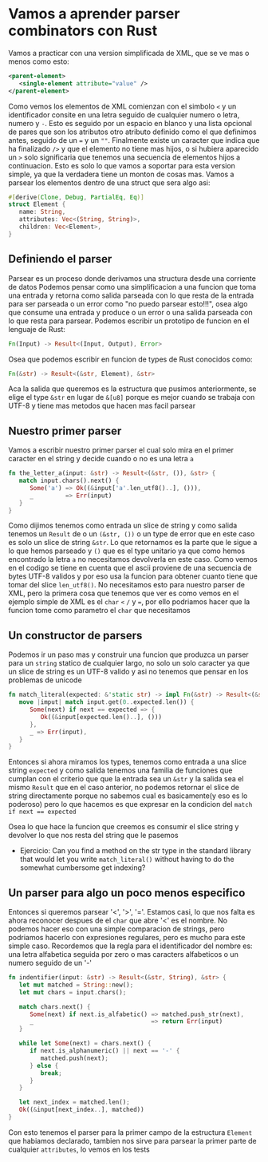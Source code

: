# Vamos a aprender parser combinators con Rust

Vamos a practicar con una version simplificada de XML, que se ve mas o menos como
esto:

```xml
<parent-element>
   <single-element attribute="value" />
</parent-element>
```

Como vemos los elementos de XML comienzan con el simbolo `<` y un identificador
consite en una letra seguido de cualquier numero o letra, numero y `-`. Esto es
seguido por un espacio en blanco y una lista opcional de pares que son los atributos
otro atributo definido como el que definimos antes, seguido de un `=` y un `""`.
Finalmente existe un caracter que indica que ha finalizado `/>` y que el elemento
no tiene mas hijos, o si hubiera aparecido un `>` solo significaria que tenemos
una secuencia de elementos hijos a continuacion. Esto es solo lo que vamos a
soportar para esta version simple, ya que la verdadera tiene un monton de cosas
mas. Vamos a parsear los elementos dentro de una struct que sera algo asi:

```rust
#[derive(Clone, Debug, PartialEq, Eq)]
struct Element {
   name: String,
   attributes: Vec<(String, String)>,
   children: Vec<Element>,
}
```

## Definiendo el parser

Parsear es un proceso donde derivamos una structura desde una corriente de datos
Podemos pensar como una simplificacion a una funcion que toma una entrada y retorna
como salida parseada con lo que resta de la entrada para ser parseada o un error
como "no puedo parsear esto!!!", osea algo que consume una entrada y produce o un error
o una salida parseada con lo que resta para parsear. Podemos escribir un prototipo de
funcion en el lenguaje de Rust:

```rust
Fn(Input) -> Result<(Input, Output), Error>
```

Osea que podemos escribir en funcion de types de Rust conocidos como:

```rust
Fn(&str) -> Result<(&str, Element), &str>
```

Aca la salida que queremos es la estructura que pusimos anteriormente, se elige
el type `&str` en lugar de `&[u8]` porque es mejor cuando se trabaja con UTF-8
y tiene mas metodos que hacen mas facil parsear

## Nuestro primer parser

Vamos a escribir nuestro primer parser el cual solo mira en el primer caracter
en el string y decide cuando o no es una letra `a`

```rust
fn the_letter_a(input: &str) -> Result<(&str, ()), &str> {
   match input.chars().next() {
      Some('a') => Ok((&input['a'.len_utf8()..], ())),
      _         => Err(input)
   }
}
```

Como dijimos tenemos como entrada un slice de string y como salida tenemos un
`Result` de o un `(&str, ())` o un type de error que en este caso es solo un
slice de string `&str`. Lo que retornamos es la parte que le sigue a lo que hemos
parseado y `()` que es el type unitario ya que como hemos encontrado la letra `a`
no necesitamos devolverla en este caso. Como vemos en el codigo se tiene en cuenta
que el ascii proviene de una secuencia de bytes UTF-8 validos y por eso usa
la funcion para obtener cuanto tiene que tomar del slice `len_utf8()`. No necesitamos
esto para nuestro parser de XML, pero la primera cosa que tenemos que ver es como
vemos en el ejemplo simple de XML es el `char` `<` `/` y `=`, por ello podriamos
hacer que la funcion tome como parametro el `char` que necesitamos

## Un constructor de parsers

Podemos ir un paso mas y construir una funcion que produzca un parser para un `string`
statico de cualquier largo, no solo un solo caracter ya que un slice de string es
un UTF-8 valido y asi no tenemos que pensar en los problemas de unicode

```rust
fn match_literal(expected: &'static str) -> impl Fn(&str) -> Result<(&str, ()), &str> {
   move |imput| match input.get(0..expected.len()) {
      Some(next) if next == expected => {
         Ok((&input[expected.len()..], ()))
      },
      _ => Err(input),
   }
}
```

Entonces si ahora miramos los types, tenemos como entrada a una slice string
`expected` y como salida tenemos una familia de funciones que cumplan con el
criterio que que la entrada sea un `&str` y la salida sea el mismo `Result` que
en el caso anterior, no podemos retornar el slice de string directamente porque
no sabemos cual es basicamente(y eso es lo poderoso) pero lo que hacemos es que
expresar en la condicion del `match` `if next == expected`

Osea lo que hace la funcion que creemos es consumir el slice string y devolver
lo que nos resta del string que le pasemos

 - Ejercicio:
Can you find a method on the str type in the standard library that would let
you write `match_literal()` without having to do the somewhat cumbersome get
indexing?

## Un parser para algo un poco menos especifico

Entonces si queremos parsear '<', '>', '='. Estamos casi, lo que nos falta es
ahora reconocer despues de el `char` que abre '<' es el nombre. No podemos hacer
eso con una simple comparacion de strings, pero podriamos hacerlo con expresiones
regulares, pero es mucho para este simple caso.
Recordemos que la regla para el identificador del nombre es: una letra alfabetica
seguida por zero o mas caracters alfabeticos o un numero seguido de un '-'

```rust
fn indentifier(input: &str) -> Result<(&str, String), &str> {
   let mut matched = String::new();
   let mut chars = input.chars();

   match chars.next() {
      Some(next) if next.is_alfabetic() => matched.push_str(next),
      _                                 => return Err(input)
   }

   while let Some(next) = chars.next() {
      if next.is_alphanumeric() || next == '-' {
         matched.push(next);
      } else {
         break;
      }
   }

   let next_index = matched.len();
   Ok((&input[next_index..], matched))
}
```

Con esto tenemos el parser para la primer campo de la estructura `Element` que
habiamos declarado, tambien nos sirve para parsear la primer parte de cualquier
`attributes`, lo vemos en los tests
